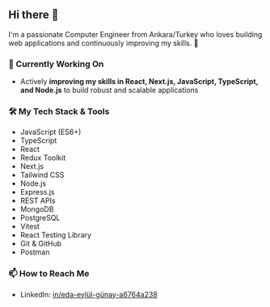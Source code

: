 ## Hi there 👋
I'm a passionate Computer Engineer from Ankara/Turkey who loves building web applications and continuously improving my skills. 🚀

### 🔭 Currently Working On
- Actively **improving my skills in React, Next.js, JavaScript, TypeScript, and Node.js** to build robust and scalable applications

### 🛠️ My Tech Stack & Tools
*   JavaScript (ES6+)
*   TypeScript
*   React
*   Redux Toolkit
*   Next.js 
*   Tailwind CSS
*   Node.js
*   Express.js
*   REST APIs
*   MongoDB 
*   PostgreSQL 
*   Vitest
*   React Testing Library
*   Git & GitHub
*   Postman

### 📫 How to Reach Me
- LinkedIn: [in/eda-eylül-günay-a6764a238](https://www.linkedin.com/in/eda-eylül-günay-a6764a238)


<!-- 
- 🌱 I’m currently learning ...
- 👯 I’m looking to collaborate on ...
- 🤔 I’m looking for help with ...
- 💬 Ask me about ...
- 📫 How to reach me: ...
- 😄 Pronouns: ...
- ⚡ Fun fact: ...
<--
